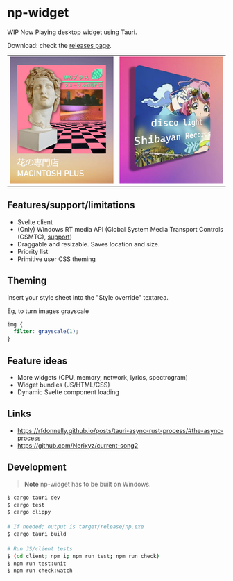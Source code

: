 # np-widget

WIP Now Playing desktop widget using Tauri.

Download: check the [releases page](https://github.com/gyng/np-widget/releases).

|                                                       |                                                       |
| ----------------------------------------------------- | ----------------------------------------------------- |
| ![np/docs/screenshot-a.jpg](np/docs/screenshot-a.jpg) | ![np/docs/screenshot-a.jpg](np/docs/screenshot-b.jpg) |

## Features/support/limitations

- Svelte client
- (Only) Windows RT media API (Global System Media Transport Controls (GSMTC), [support](https://github.com/ModernFlyouts-Community/ModernFlyouts/blob/main/docs/GSMTC-Support-And-Popular-Apps.md))
- Draggable and resizable. Saves location and size.
- Priority list
- Primitive user CSS theming

## Theming

Insert your style sheet into the "Style override" textarea.

Eg, to turn images grayscale

```css
img {
  filter: grayscale(1);
}
```

## Feature ideas

- More widgets (CPU, memory, network, lyrics, spectrogram)
- Widget bundles (JS/HTML/CSS)
- Dynamic Svelte component loading

## Links

- https://rfdonnelly.github.io/posts/tauri-async-rust-process/#the-async-process
- https://github.com/Nerixyz/current-song2

## Development

> **Note**
> np-widget has to be built on Windows.

```sh
$ cargo tauri dev
$ cargo test
$ cargo clippy

# If needed; output is target/release/np.exe
$ cargo tauri build

# Run JS/client tests
$ (cd client; npm i; npm run test; npm run check)
$ npm run test:unit
$ npm run check:watch
```
